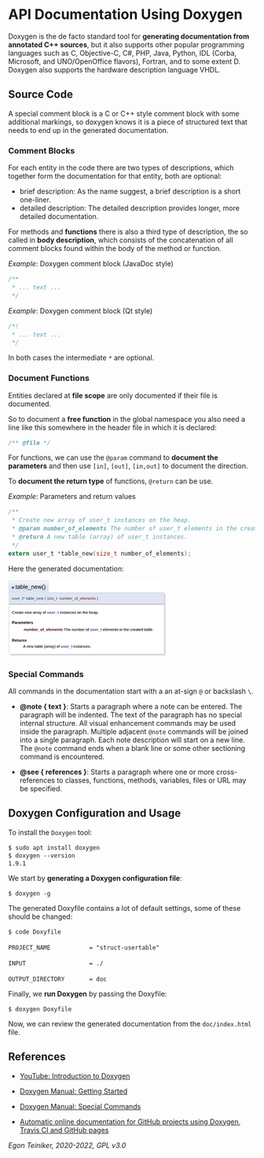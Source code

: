 # API Documentation Using Doxygen

Doxygen is the de facto standard tool for **generating documentation from annotated C++ sources**, but it also supports other popular programming languages such as C, Objective-C, C#, PHP, Java, Python, IDL (Corba, Microsoft, and UNO/OpenOffice flavors), Fortran, and to some extent D. Doxygen also supports the hardware description language VHDL.


## Source Code 

A special comment block is a C or C++ style comment block with some additional markings, so doxygen knows it is a piece of structured text that needs to end up in the generated documentation.

### Comment Blocks

For each entity in the code there are two types of descriptions, which together 
form the documentation for that entity, both are optional:
* brief description: As the name suggest, a brief description is a short one-liner. 
* detailed description: The detailed description provides longer, more detailed documentation.


For methods and **functions** there is also a third type of description, the so called in **body description**, which consists of the concatenation of all comment blocks found within the body of the method or function.

_Example_: Doxygen comment block (JavaDoc style)
```C
/**
 * ... text ...
 */
```

_Example_: Doxygen comment block (Qt style)
```C
/*!
 * ... text ...
 */
```

In both cases the intermediate `*` are optional.


### Document Functions

Entities declared at **file scope** are only documented if their file is documented.

So to document a **free function** in the global namespace you also need a line like this somewhere in the header file in which it is declared:

```C
/** @file */
```

For functions, we can use the `@param` command to **document the parameters** and then use `[in]`, `[out]`, `[in,out]` to document the direction.

To **document the return type** of functions, `@return` can be use.


_Example_: Parameters and return values
```C
/**
 * Create new array of user_t instances on the heap.
 * @param number_of_elements The number of user_t elements in the created table.
 * @return A new table (array) of user_t instances. 
 */
extern user_t *table_new(size_t number_of_elements);
```

Here the generated documentation:

![Doxygen-Function](Doxygen-Function.png)


### Special Commands

All commands in the documentation start with a an at-sign `@` or backslash `\`. 

* **@note { text }**: Starts a paragraph where a note can be entered. The paragraph will be indented. The text of the paragraph has no special internal structure. All visual enhancement commands may be used inside the paragraph. Multiple adjacent `@note` commands will be joined into a single paragraph. Each note description will start on a new line.  
The `@note` command ends when a blank line or some other sectioning command is encountered. 

* **@see  { references }**: Starts a paragraph where one or more cross-references to classes, functions, methods, variables, files or URL may be specified. 



## Doxygen Configuration and Usage

To install the `Doxygen` tool:
```
$ sudo apt install doxygen
$ doxygen --version
1.9.1
```

We start by **generating a Doxygen configuration file**:
```
$ doxygen -g
```

The generated Doxyfile contains a lot of default settings, some of these should be
changed:
```
$ code Doxyfile

PROJECT_NAME           = "struct-usertable"

INPUT                  = ./

OUTPUT_DIRECTORY       = doc 
```

Finally, we **run Doxygen** by passing the Doxyfile:
```
$ doxygen Doxyfile
```

Now, we can review the generated documentation from the `doc/index.html` file.


## References
* [YouTube: Introduction to Doxygen](https://youtu.be/5G1zUpNFmEY)

* [Doxygen Manual: Getting Started](https://www.doxygen.nl/manual/starting.html)
* [Doxygen Manual: Special Commands](https://www.doxygen.nl/manual/commands.html)

* [Automatic online documentation for GitHub projects using Doxygen, Travis CI and GitHub pages](https://joeloskarsson.github.io/2018/automatic-docs)

*Egon Teiniker, 2020-2022, GPL v3.0* 
